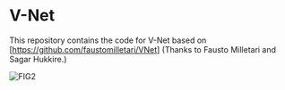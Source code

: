 # V-Net
This repository contains the code for V-Net based on [https://github.com/faustomilletari/VNet] (Thanks to Fausto Milletari and Sagar Hukkire.)


![FIG2](https://user-images.githubusercontent.com/70966997/179464691-6041abf5-b0ee-4627-8d79-249a7e4e7f3e.jpg)
